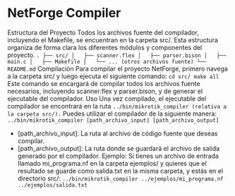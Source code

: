 
# NetForge Compiler

Estructura del Proyecto
Todos los archivos fuente del compilador, incluyendo el Makefile, se encuentran en la carpeta src/. Esta estructura organiza de forma clara los diferentes módulos y componentes del proyecto.
`
.
├── src/
│   ├── scanner.flex
│   ├── parser.bison
│   ├── main.c
│   ├── Makefile
│   └── ... (otros archivos fuente)
└── README.md
`
Compilación
Para compilar el proyecto NetForge, primero navega a la carpeta src/ y luego ejecuta el siguiente comando:
`
cd src/
make all
`
Este comando se encargará de compilar todos los archivos fuente necesarios, incluyendo scanner.flex y parser.bison, y de generar el ejecutable del compilador.
Uso
Una vez compilado, el ejecutable del compilador se encontrará en la ruta `../bin/mikrotik_compiler (relativa a la carpeta src/).`
Puedes utilizar el compilador de la siguiente manera:
`
../bin/mikrotik_compiler [path_archivo_input] [path_archivo_output]
`

 * [path_archivo_input]: La ruta al archivo de código fuente que deseas compilar.
 * [path_archivo_output]: La ruta donde se guardará el archivo de salida generado por el compilador.
Ejemplo:
Si tienes un archivo de entrada llamado mi_programa.nf en la carpeta ejemplos/ y quieres que el resultado se guarde como salida.txt en la misma carpeta, y estás en el directorio src/:
`
../bin/mikrotik_compiler ../ejemplos/mi_programa.nf ../ejemplos/salida.txt
`
